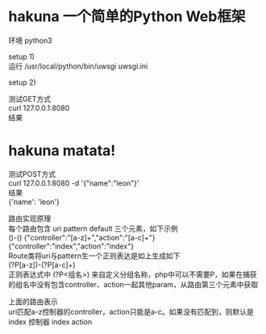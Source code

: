 # hakuna 一个简单的Python Web框架

环境 python3  

setup 1)  
运行
/usr/local/python/bin/uwsgi uwsgi.ini  

setup 2)  

测试GET方式    
curl 127.0.0.1:8080  
结果  
<h1>hakuna matata!</h1>  

测试POST方式  
curl 127.0.0.1:8080 -d '{"name":"leon"}'  
结果  
{'name': 'leon'}    

路由实现原理  
每个路由包含 uri pattern default 三个元素，如下示例  
(<controller>)-(<action>) {"controller":"[a-z]+","action":"[a-c]+"} {"controller":"index","action":"index"}  
Route类将uri与pattern生一个正则表达是如上生成如下    
(?P<controller>[a-z])-(?P<action>[a-c]+)  
正则表达式中 (?P<组名>) 来自定义分组名称，php中可以不需要P，如果在捕获的组名中没有包含controller、action一起其他param，从路由第三个元素中获取
  
上面的路由表示  
uri匹配a-z控制器的controller，action只能是a-c。如果没有匹配到，则默认是 index 控制器 index action
